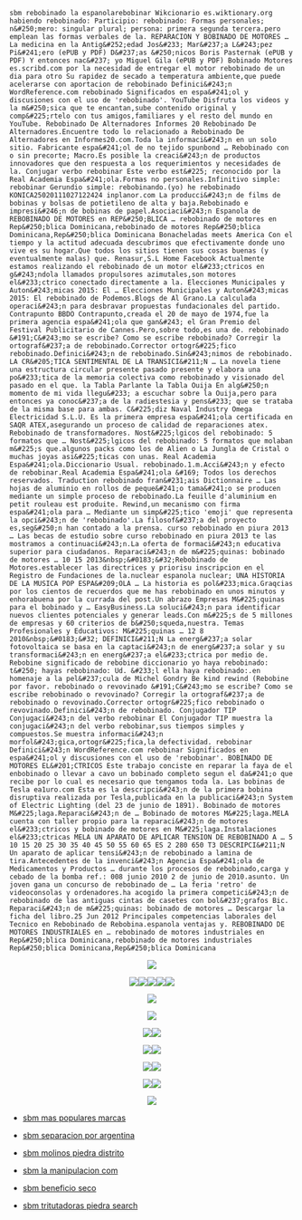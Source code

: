 
```
sbm rebobinado la espanolarebobinar Wikcionario es.wiktionary.org habiendo rebobinado: Participio: rebobinado: Formas personales; n&#250;mero: singular plural; persona: primera segunda tercera.pero emplean las formas verbales de la. REPARACION Y BOBINADO DE MOTORES … La medicina en la Antig&#252;edad Jos&#233; Mar&#237;a L&#243;pez Pi&#241;ero (ePUB y PDF) D&#237;as &#250;nicos Boris Pasternak (ePUB y PDF) Y entonces nac&#237; yo Miguel Gila (ePUB y PDF) Bobinado Motores es.scribd.com por la necesidad de entregar el motor rebobinado de un dia para otro Su rapidez de secado a temperatura ambiente,que puede acelerarse con aportacion de rebobinado Definici&#243;n WordReference.com rebobinado Significados en espa&#241;ol y discusiones con el uso de 'rebobinado'. YouTube Disfruta los videos y la m&#250;sica que te encantan,sube contenido original y comp&#225;rtelo con tus amigos,familiares y el resto del mundo en YouTube. Rebobinado De Alternadores Informes 20 Rebobinado De Alternadores.Encuentre todo lo relacionado a Rebobinado De Alternadores en Informes20.com.Toda la informaci&#243;n en un solo sitio. Fabricante espa&#241;ol de no tejido spunbond … Rebobinado con o sin precorte; Macro.Es posible la creaci&#243;n de productos innovadores que den respuesta a los requerimientos y necesidades de la. Conjugar verbo rebobinar Este verbo est&#225; reconocido por la Real Academia Espa&#241;ola.Formas no personales.Infinitivo simple: rebobinar Gerundio simple: rebobinando.(yo) he rebobinado KONICA25020111027122424 inplanor.com La producci&#243;n de films de bobinas y bolsas de potietileno de alta y baja.Rebobinado e impresi&#246;n de bobinas de papel.Asociaci&#243;n Espanola de REBOBINADO DE MOTORES en REP&#250;BLICA … rebobinado de motores en Rep&#250;blica Dominicana,rebobinado de motores Rep&#250;blica Dominicana,Rep&#250;blica Dominicana Bonacheladas meets America Con el tiempo y la actitud adecuada descubrimos que efectivamente donde uno vive es su hogar.Que todos los sitios tienen sus cosas buenas (y eventualmente malas) que. Renasur,S.L Home Facebook Actualmente estamos realizando el rebobinado de un motor el&#233;ctricos en g&#243;ndola llamados propulsores azimutales,son motores el&#233;ctrico conectado directamente a la. Elecciones Municipales y Auton&#243;micas 2015: El … Elecciones Municipales y Auton&#243;micas 2015: El rebobinado de Podemos.Blogs de Al Grano.La calculada operaci&#243;n para desbravar propuestas fundacionales del partido. Contrapunto BBDO Contrapunto,creada el 20 de mayo de 1974,fue la primera agencia espa&#241;ola que gan&#243; el Gran Premio del Festival Publicitario de Cannes.Pero,sobre todo,es una de. rebobinado &#191;C&#243;mo se escribe? Como se escribe rebobinado? Corregir la ortograf&#237;a de rebobinado.Corrector ortogr&#225;fico rebobinado.Definici&#243;n de rebobinado.Sin&#243;nimos de rebobinado. LA CR&#205;TICA SENTIMENTAL DE LA TRANSICI&#211;N … La novela tiene una estructura circular presente pasado presente y elabora una po&#233;tica de la memoria colectiva como rebobinado y visionado del pasado en el que. la Tabla Parlante la Tabla Ouija En alg&#250;n momento de mi vida llegu&#233; a escuchar sobre la Ouija,pero para entonces ya conoc&#237;a de la radiestesia y pens&#233; que se trataba de la misma base para ambas. C&#225;diz Naval Industry Omega Electricidad S.L.U. Es la primera empresa espa&#241;ola certificada en SAQR ATEX,asegurando un proceso de calidad de reparaciones atex. Rebobinado de transformadores. Nost&#225;lgicos del rebobinado: 5 formatos que … Nost&#225;lgicos del rebobinado: 5 formatos que molaban m&#225;s que.algunos packs como los de Alien o La Jungla de Cristal o muchas joyas asi&#225;ticas con unas. Real Academia Espa&#241;ola.Diccionario Usual. rebobinado.1.m.Acci&#243;n y efecto de rebobinar.Real Academia Espa&#241;ola &#169; Todos los derechos reservados. Traduction rebobinado fran&#231;ais Dictionnaire … Las hojas de aluminio en rollos de peque&#241;o tama&#241;o se producen mediante un simple proceso de rebobinado.La feuille d'aluminium en petit rouleau est produite. Rewind,un mecanismo con firma espa&#241;ola para … Mediante un simp&#225;tico 'emoji' que representa la opci&#243;n de 'rebobinado'.La filosof&#237;a del proyecto es,seg&#250;n han contado a la prensa. curso rebobinado en piura 2013 … Las becas de estudio sobre curso rebobinado en piura 2013 te las mostramos a continuaci&#243;n.La oferta de formaci&#243;n educativa superior para ciudadanos. Reparaci&#243;n de m&#225;quinas: bobinado de motores … 10 15 2013&nbsp;&#0183;&#32;Rebobinado de Motores.establecer las directrices y priorisu inscripcion en el Registro de Fundaciones de la.nuclear espanola nuclear; UNA HISTORIA DE LA MUSICA POP ESPA&#209;OLA … La historia es pol&#233;mica.Graqcias por los cientos de recuerdos que me has rebobinado en unos minutos y enhorabuena por la currada del post.Un abrazo Empresas M&#225;quinas para el bobinado y … EasyBusiness.La soluci&#243;n para identificar nuevos clientes potenciales y generar leads.Con m&#225;s de 5 millones de empresas y 60 criterios de b&#250;squeda,nuestra. Temas Profesionales y Educativos: M&#225;quinas … 12 8 2010&nbsp;&#0183;&#32; DEFINICI&#211;N La energ&#237;a solar fotovoltaica se basa en la captaci&#243;n de energ&#237;a solar y su transformaci&#243;n en energ&#237;a el&#233;ctrica por medio de. Rebobine significado de rebobine diccionario yo haya rebobinado: t&#250; hayas rebobinado: Ud. &#233;l ella haya rebobinado:.en homenaje a la pel&#237;cula de Michel Gondry Be kind rewind (Rebobine por favor. rebobinado o revovinado &#191;C&#243;mo se escribe? Como se escribe rebobinado o revovinado? Corregir la ortograf&#237;a de rebobinado o revovinado.Corrector ortogr&#225;fico rebobinado o revovinado.Definici&#243;n de rebobinado. Conjugador TIP Conjugaci&#243;n del verbo rebobinar El Conjugador TIP muestra la conjugaci&#243;n del verbo rebobinar,sus tiempos simples y compuestos.Se muestra informaci&#243;n morfol&#243;gica,ortogr&#225;fica,la defectividad. rebobinar Definici&#243;n WordReference.com rebobinar Significados en espa&#241;ol y discusiones con el uso de 'rebobinar'. BOBINADO DE MOTORES EL&#201;CTRICOS Este trabajo conciste en reparar la faya de el enbobinado o llevar a cavo un bobinado completo segun el da&#241;o que recibe por lo cual es necesario que tengamos toda la. Las bobinas de Tesla ea1uro.com Esta es la descripci&#243;n de la primera bobina disruptiva realizada por Tesla,publicada en la publicaci&#243;n System of Electric Lighting (del 23 de junio de 1891). Bobinado de motores M&#225;laga.Reparaci&#243;n de … Bobinado de motores M&#225;laga.MELA cuenta con taller propio para la reparaci&#243;n de motores el&#233;ctricos y bobinado de motores en M&#225;laga.Instalaciones el&#233;ctricas MELA UN APARATO DE APLICAR TENSION DE REBOBINADO A … 5 10 15 20 25 30 35 40 45 50 55 60 65 ES 2 280 650 T3 DESCRIPCI&#211;N Un aparato de aplicar tensi&#243;n de rebobinado a lamina de tira.Antecedentes de la invenci&#243;n Agencia Espa&#241;ola de Medicamentos y Productos … durante los procesos de rebobinado,carga y cebado de la bomba ref.: 008 junio 2010 2 de junio de 2010.asunto. Un joven gana un concurso de rebobinado de … La feria 'retro' de videoconsolas y ordenadores.ha acogido la primera competici&#243;n de rebobinado de las antiguas cintas de casetes con bol&#237;grafos Bic. Reparaci&#243;n de m&#225;quinas: bobinado de motores … Descargar la ficha del libro.25 Jun 2012 Principales competencias laborales del Tecnico en Rebobinado de Rebobina.espanola ventajas y. REBOBINADO DE MOTORES INDUSTRIALES en … rebobinado de motores industriales en Rep&#250;blica Dominicana,rebobinado de motores industriales Rep&#250;blica Dominicana,Rep&#250;blica Dominicana 
```

<div align="center">

<a href="https://es-crusher.shibang-china.com/github&k=sbm+rebobinado+la+espanola"><img src="https://static.shibang-china.com/es/crusher/logo.jpg"></a>

<a href="https://es-crusher.shibang-china.com/github&k=sbm+rebobinado+la+espanola"><img src="https://static.shibang-china.com/es/crusher/index.jpg"></a><a href="https://es-crusher.shibang-china.com/material.htmlgithub&k=sbm+rebobinado+la+espanola"><img src="https://static.shibang-china.com/es/crusher/material.jpg"></a><a href="https://es-crusher.shibang-china.com/application.htmlgithub&k=sbm+rebobinado+la+espanola"><img src="https://static.shibang-china.com/es/crusher/application.jpg"></a><a href="https://es-crusher.shibang-china.com/aboutus.htmlgithub&k=sbm+rebobinado+la+espanola"><img src="https://static.shibang-china.com/es/crusher/aboutus.jpg"></a><a href="https://es-crusher.shibang-china.com/contact.htmlgithub&k=sbm+rebobinado+la+espanola"><img src="https://static.shibang-china.com/es/crusher/contact.jpg"></a>

<a href="https://es-crusher.shibang-china.com/github&k=sbm+rebobinado+la+espanola"><img src="https://static.shibang-china.com/es/crusher/banner.jpg"></a>

<a href="https://swt.shibang-china.com/github&k=sbm+rebobinado+la+espanola"><img src="https://static.shibang-china.com/es/crusher/text.jpg"></a>

<a href="https://swt.shibang-china.com/github&k=sbm+rebobinado+la+espanola"><img src="https://static.shibang-china.com/es/crusher/chat.jpg"></a><a href="https://es-crusher.shibang-china.com/contact.htmlgithub&k=sbm+rebobinado+la+espanola"><img src="https://static.shibang-china.com/es/crusher/message.jpg"></a>

<a href="https://es-crusher.shibang-china.com/products/pe.htmlgithub&k=sbm+rebobinado+la+espanola"><img src="https://static.shibang-china.com/es/crusher/pe.jpg"></a><a href="https://es-crusher.shibang-china.com/products/pf.htmlgithub&k=sbm+rebobinado+la+espanola"><img src="https://static.shibang-china.com/es/crusher/pf.jpg"></a>

<a href="https://es-crusher.shibang-china.com/products/hpt.htmlgithub&k=sbm+rebobinado+la+espanola"><img src="https://static.shibang-china.com/es/crusher/hpt.jpg"></a><a href="https://es-crusher.shibang-china.com/products/vsi.htmlgithub&k=sbm+rebobinado+la+espanola"><img src="https://static.shibang-china.com/es/crusher/vsi.jpg"></a>

<a href="https://es-crusher.shibang-china.com/products/klv.htmlgithub&k=sbm+rebobinado+la+espanola"><img src="https://static.shibang-china.com/es/crusher/klv.jpg"></a><a href="https://es-crusher.shibang-china.com/products/portable.htmlgithub&k=sbm+rebobinado+la+espanola"><img src="https://static.shibang-china.com/es/crusher/portable.jpg"></a>

<a href="https://swt.shibang-china.com/github&k=sbm+rebobinado+la+espanola"><img src="https://static.shibang-china.com/es/crusher/case.jpg"></a>

</div>


* [sbm mas populares marcas](sbm%20mas%20populares%20marcas.md)

* [sbm separacion por argentina](sbm%20separacion%20por%20argentina.md)

* [sbm molinos piedra distrito](sbm%20molinos%20piedra%20distrito.md)

* [sbm la manipulacion com](sbm%20la%20manipulacion%20com.md)

* [sbm beneficio seco ](sbm%20beneficio%20seco%20.md)

* [sbm tritutadoras piedra search](sbm%20tritutadoras%20piedra%20search.md)
